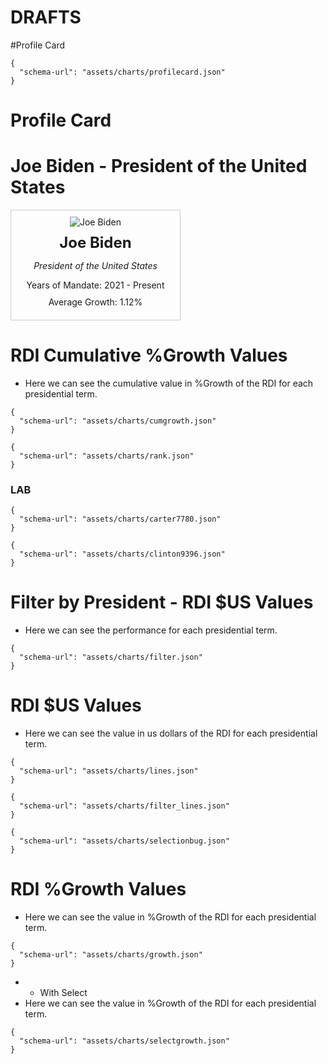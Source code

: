 # DRAFTS

#Profile Card
```vegalite
{
  "schema-url": "assets/charts/profilecard.json"
}
```

# Profile Card

# Joe Biden - President of the United States

<div class="profile-card" style="border: 1px solid #ccc; width: 250px; padding: 10px; text-align: center;">
    <img src="https://www.whitehouse.gov/wp-content/uploads/2021/04/P20210303AS-1901-cropped.jpg" alt="Joe Biden" class="profile-image" style="max-width: 150px; max-height: 90px; margin: 0 auto;">
    <h2 style="font-size: 1.5rem; margin: 10px 0;">Joe Biden</h2>
    <p style="font-style: italic;">President of the United States</p>
    <p style="margin: 10px 0;">Years of Mandate: 2021 - Present</p>
    <p style="margin: 10px 0;">Average Growth: 1.12%</p>
</div>




# RDI Cumulative %Growth Values
- Here we can see the cumulative value in %Growth of the RDI for each presidential term.

```vegalite
{
  "schema-url": "assets/charts/cumgrowth.json"
}
```


```vegalite
{
  "schema-url": "assets/charts/rank.json"
}
```





### LAB ###




```vegalite
{
  "schema-url": "assets/charts/carter7780.json"
}
```
```vegalite
{
  "schema-url": "assets/charts/clinton9396.json"
}
```


# Filter by President - RDI $US Values
- Here we can see the performance for each presidential term.

```vegalite
{
  "schema-url": "assets/charts/filter.json"
}
```

# RDI $US Values
- Here we can see the value in us dollars of the RDI for each presidential term.

```vegalite
{
  "schema-url": "assets/charts/lines.json"
}
```

```vegalite
{
  "schema-url": "assets/charts/filter_lines.json"
}
```

```vegalite
{
  "schema-url": "assets/charts/selectionbug.json"
}
```

# RDI %Growth Values
- Here we can see the value in %Growth of the RDI for each presidential term.

```vegalite
{
  "schema-url": "assets/charts/growth.json"
}
```

  - - With Select
  - Here we can see the value in %Growth of the RDI for each presidential term.

```vegalite
{
  "schema-url": "assets/charts/selectgrowth.json"
}
```




